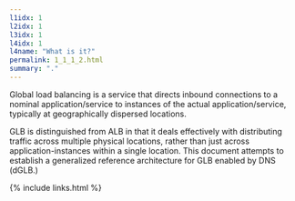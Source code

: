```yaml
---
l1idx: 1
l2idx: 1
l3idx: 1
l4idx: 1
l4name: "What is it?"
permalink: 1_1_1_2.html
summary: "."
---
```


Global load balancing is a service that directs inbound connections to a nominal application/service to instances of the actual application/service, typically at geographically dispersed locations.

GLB is distinguished from ALB in that it deals effectively with distributing traffic across multiple physical locations, rather than just across application-instances within a single location. This document attempts to establish a generalized reference architecture for GLB enabled by DNS (dGLB.)

{% include links.html %}